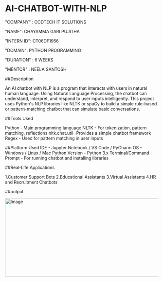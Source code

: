 # AI-CHATBOT-WITH-NLP

"COMPANY" : CODTECH IT SOLUTIONS

"NAME": CHAYAMMA GARI PUJITHA

"INTERN ID": CT06DF1956

"DOMAIN": PYTHON PROGRAMMING

"DURATION" : 6 WEEKS

"MENTOR" : NEELA SANTOSH

##Description

An AI chatbot with NLP is a program that interacts with users in natural human language. Using Natural Language Processing, the chatbot can understand, interpret, and respond to user inputs intelligently. This project uses Python's NLP libraries like NLTK or spaCy to build a simple rule-based or pattern-matching chatbot that can simulate basic conversations.

##Tools Used

Python -	Main programming language
NLTK -	For tokenization, pattern matching, reflections
nltk.chat.util -Provides a simple chatbot framework
Regex -	Used for pattern matching in user inputs

##Platform Used
IDE -	Jupyter Notebook / VS Code / PyCharm
OS - Windows / Linux / Mac
Python Version - Python 3.x
Terminal/Command Prompt -	For running chatbot and installing libraries

##Real-Life Applications

1.Customer Support Bots
2.Educational Assistants
3.Virtual Assistants
4.HR and Recruitment Chatbots

##output

<img width="857" height="257" alt="Image" src="https://github.com/user-attachments/assets/9723a290-aeac-4c99-97fe-823dd96f632a" />


